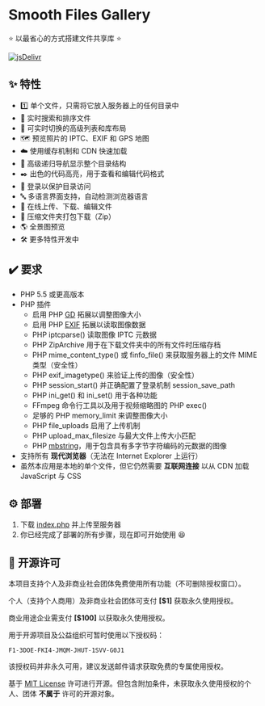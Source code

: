 # Smooth Files Gallery

⭐ 以最省心的方式搭建文件共享库 ⭐

[![jsDelivr](https://data.jsdelivr.com/v1/package/gh/yanranxiaoxi/Smooth-Files-Gallery/badge?style=rounded)](https://www.jsdelivr.com/package/gh/yanranxiaoxi/Smooth-Files-Gallery)

## ✨ 特性

- 1️⃣ 单个文件，只需将它放入服务器上的任何目录中
- 🔎 实时搜索和排序文件
- 📃 可实时切换的高级列表和库布局
- 🗺️ 预览照片的 IPTC、EXIF 和 GPS 地图
- ☁️ 使用缓存机制和 CDN 快速加载
- 🌲 高级递归导航显示整个目录结构
- ✒️ 出色的代码高亮，用于查看和编辑代码格式
- 🔐 登录以保护目录访问
- 🔤 多语言界面支持，自动检测浏览器语言
- 📝 在线上传、下载、编辑文件
- 📁 压缩文件夹打包下载（Zip）
- 🌎️ 全景图预览
- 🛠 更多特性开发中

## ✔️ 要求

- PHP 5.5 或更高版本
- PHP 插件
  - 启用 PHP [GD](https://www.php.net/manual/book.image.php) 拓展以调整图像大小
  - 启用 PHP [EXIF](https://www.php.net/manual/book.exif.php) 拓展以读取图像数据
  - PHP iptcparse() 读取图像 IPTC 元数据
  - PHP ZipArchive 用于在下载文件夹中的所有文件时压缩存档
  - PHP mime_content_type() 或 finfo_file() 来获取服务器上的文件 MIME 类型（安全性）
  - PHP exif_imagetype() 来验证上传的图像（安全性）
  - PHP session_start() 并正确配置了登录机制 session_save_path
  - PHP ini_get() 和 ini_set() 用于各种功能
  - FFmpeg 命令行工具以及用于视频缩略图的 PHP exec()
  - 足够的 PHP memory_limit 来调整图像大小
  - PHP file_uploads 启用了上传机制
  - PHP upload_max_filesize 与最大文件上传大小匹配
  - PHP [mbstring](https://www.php.net/manual/book.mbstring.php)，用于包含具有多字节字符编码的元数据的图像
- 支持所有 **现代浏览器**（无法在 Internet Explorer 上运行）
- 虽然本应用是本地的单个文件，但它仍然需要 **互联网连接** 以从 CDN 加载 JavaScript 与 CSS

## ⚙️ 部署

1. 下载 [index.php](https://gitlab.soraharu.com/XiaoXi/Smooth-Files-Gallery/-/raw/master/index.php?inline=false) 并上传至服务器
2. 你已经完成了部署的所有步骤，现在即可开始使用 😆

## 📜 开源许可

本项目支持个人及非商业社会团体免费使用所有功能（不可删除授权窗口）。

个人（支持个人商用）及非商业社会团体可支付 **[$1]** 获取永久使用授权。

商业用途企业需支付 **[$100]** 以获取永久使用授权。

用于开源项目及公益组织可暂时使用以下授权码：

```
F1-3DOE-FKI4-JMQM-JHUT-1SVV-G0J1
```

该授权码并非永久可用，建议发送邮件请求获取免费的专属使用授权。

基于 [MIT License](https://choosealicense.com/licenses/mit/) 许可进行开源。但包含附加条件，未获取永久使用授权的个人、团体 **不属于** 许可的开源对象。
